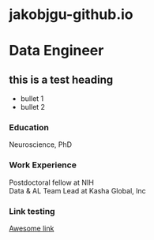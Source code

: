 # jakobjgu-github.io

# Data Engineer

## this is a test heading
- bullet 1
- bullet 2

### Education

Neuroscience, PhD

### Work Experience

Postdoctoral fellow at NIH  
Data & AL Team Lead at Kasha Global, Inc

### Link testing

[Awesome link](https://jakobjgu.github.io/jakobjgu-github.io/example.html)
